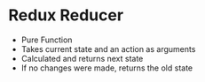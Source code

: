 # Redux Reducer

<v-clicks>

* Pure Function
* Takes current state and an action as arguments
* Calculated and returns next state
* If no changes were made, returns the old state

</v-clicks>

